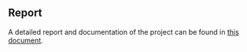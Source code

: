 ## Report
A detailed report and documentation of the project can be found in [this document](https://docs.google.com/document/d/1CpiwmSg-MuD-_1LeN7vGEIt3L1QqxLqz55ImJfIcQ2g/edit?usp=sharing).
